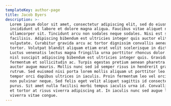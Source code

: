 ```yaml
---
templateKey: author-page
title: Jacob Byers
description: >-
  Lorem ipsum dolor sit amet, consectetur adipiscing elit, sed do eiusmod tempor
  incididunt ut labore et dolore magna aliqua. Faucibus vitae aliquet nec
  ullamcorper sit. Tincidunt arcu non sodales neque sodales. Nisi est sit amet
  facilisis. Adipiscing bibendum est ultricies integer quis auctor elit sed
  vulputate. Curabitur gravida arcu ac tortor dignissim convallis aenean et
  tortor. Volutpat blandit aliquam etiam erat velit scelerisque in dictum non.
  Luctus venenatis lectus magna fringilla urna porttitor rhoncus dolor. Sit amet
  nisl suscipit adipiscing bibendum est ultricies integer quis. Gravida in
  fermentum et sollicitudin ac. Turpis egestas pretium aenean pharetra. Orci ac
  auctor augue mauris. Mollis nunc sed id semper risus in hendrerit gravida
  rutrum. Sed euismod nisi porta lorem mollis aliquam ut porttitor leo. Odio
  tempor orci dapibus ultrices in iaculis. Proin fermentum leo vel orci porta
  non pulvinar neque. Sed felis eget velit aliquet sagittis id consectetur
  purus. Sit amet nulla facilisi morbi tempus iaculis urna id. Convallis aenean
  et tortor at risus viverra adipiscing at. In iaculis nunc sed augue lacus
  viverra vitae congue.
---
```


